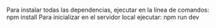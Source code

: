 Para instalar todas las dependencias, ejecutar en la línea de comandos: npm install
Para inicializar en el servidor local ejecutar: npm run dev



